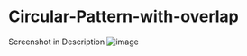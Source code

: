 # Circular-Pattern-with-overlap
Screenshot in Description
![image](https://github.com/Harsh244007/Circular-Pattern-with-overlap/assets/97446580/e015eb5d-013f-4802-b3bc-0ee4f26b35d5)
